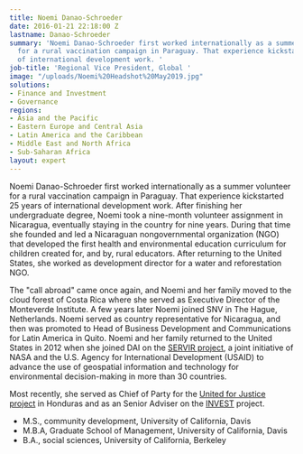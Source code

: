 ```yaml
---
title: Noemi Danao-Schroeder
date: 2016-01-21 22:18:00 Z
lastname: Danao-Schroeder
summary: 'Noemi Danao-Schroeder first worked internationally as a summer volunteer
  for a rural vaccination campaign in Paraguay. That experience kickstarted 25 years
  of international development work. '
job-title: 'Regional Vice President, Global '
image: "/uploads/Noemi%20Headshot%20May2019.jpg"
solutions:
- Finance and Investment
- Governance
regions:
- Asia and the Pacific
- Eastern Europe and Central Asia
- Latin America and the Caribbean
- Middle East and North Africa
- Sub-Saharan Africa
layout: expert
---
```


Noemi Danao-Schroeder first worked internationally as a summer volunteer for a rural vaccination campaign in Paraguay. That experience kickstarted 25 years of international development work. After finishing her undergraduate degree, Noemi took a nine-month volunteer assignment in Nicaragua, eventually staying in the country for nine years. During that time she founded and led a Nicaraguan nongovernmental organization (NGO) that developed the first health and environmental education curriculum for children created for, and by, rural educators. After returning to the United States, she worked as development director for a water and reforestation NGO.

The "call abroad" came once again, and Noemi and her family moved to the cloud forest of Costa Rica where she served as Executive Director of the Monteverde Institute. A few years later Noemi joined SNV in The Hague, Netherlands. Noemi served as country representative for Nicaragua, and then was promoted to Head of Business Development and Communications for Latin America in Quito. Noemi and her family returned to the United States in 2012 when she joined DAI on the [SERVIR project](https://www.dai.com/our-work/projects/worldwide-servir-program-demand-activity), a joint initiative of NASA and the U.S. Agency for International Development (USAID) to advance the use of geospatial information and technology for environmental decision-making in more than 30 countries.

Most recently, she served as Chief of Party for the [United for Justice project](https://www.dai.com/our-work/projects/honduras-united-for-justice) in Honduras and as an Senior Adviser on the [INVEST](https://www.dai.com/our-work/projects/worldwide-the-invest-project) project.  

* M.S., community development, University of California, Davis
* M.B.A, Graduate School of Management, University of California, Davis
* B.A., social sciences, University of California, Berkeley